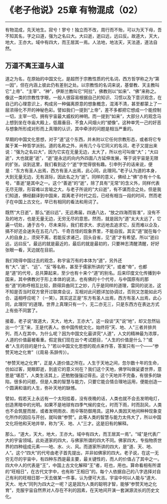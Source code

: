 # 《老子他说》25章 有物混成（02）

------

有物混成，先天地生。寂兮！寥兮！独立而不改，周行而不殆，可以为天下母，吾不知其名，字之曰道，强为之名曰大。大曰逝，逝曰远，远曰反。故道大，天大，地大，王亦大。域中有四大，而王居其一焉。人法地，地法天，天法道，道法自然。

## 万道不离王道与人道

道之为名，在原始的中国文化，是超然于宗教性质的代名词，西方哲学称之为“第一因”，但在内涵上彼此仍有差别之处。以宗教性的名词来说，基督教、天主教叫它“上帝”、“主宰”、“神”，伊斯兰教叫它“阿拉”，佛教则以“如来”、“佛”来称之。像这一类的宗教性字眼，一般人很容易根据自己的知识、习惯以及下意识观念，在自己的心理意识上，构成另一种偏离原意的想象概念，混淆不清，甚至都蒙上了一层浓得化不开的神秘色彩。譬如我们一提到“上帝”，差不多都把它想成一个能控制一切，主宰一切，拥有宇宙最大威权的神明。而一提到“如来”，大部分人的观念马上想到坐在寺庙大殿上，低眉垂目、不食人间烟火的“塑像”。这种单凭一己的好恶与想象所形成对形而上真理的认识，其中牵涉的问题是相当严重的。

早期的中国文化思想，对于“道”这个东西，并未附以它任何宗教形态，或者将它专属于某一种哲学派别。道的名称之外，尚有几个与它同义的名词，老子又提出来说：“强为之名曰大”，因为它实在无量无边，太大了，所以也可叫做“大”；“大曰逝”，大也就是“逝”，“逝”是永远的向内外四面八方延伸发展，等于说宇宙是无限的扩张。谈到这里，我们看到这个“逝”字觉得很有趣。引申列子的话来说，便是：“东方有圣人出焉，西方有圣人出焉，此心同，此理同。”老子认为道的本身，大到无量无边，无有涯际，因此名之为“逝”。同样的意义，佛经上“佛”亦有十个名号，“善逝”是其中之一。这个“善逝”的“逝”，除了具有“无常”的含义外，同样代表无尽无限，形容难以言喻之大，与老子所说的“大曰逝”，有不谋而合之处。但是我们知道，佛经翻译到中国来，距离老子时代之后，已经有相当一段的时间，然而老子在中国上古文化，早已有相同的看法和用词了。

既然“大日逝”，那么“逝曰远”，无远弗届，四通八达，“放之四海而皆准”，没有不及的地方，也是无量无边，无穷无尽的意思。然而，就是因为“道”太大太远了，它遍一切处，通于古今，尽未来际，我们若求大、求远地去追求它，反而难以企及，搞不好还会迷失在五花八门、千奇百怪的现象界里，不能自拔。其实“道”就在每个人的自身上，须臾不离，若能反求诸己，回头自省，见“道”才有希望。所以“逝曰远，远曰反”。最远的就是最近的，最后的就是最初的，只要神志清醒清醒，好好张眼一看，天边就在目前。

我们晓得中国过去的观念，称宇宙万有的本体为“道”，另外还有“大”、’逝”、“远”、“反”等名称，甚至于儒家所讲的“天”，或者“帝”，也都是“道”的代号，总共算起来，至少也有十来个“道”的别名。后来印度文化传播到中国来，其中佛教对于形上本体的说法，也有佛的十个代号，与中国原有的那些“道”的称呼相互比较，颇得异曲同工之妙，几乎是同样的道理，雷同的说法，这不知是否当时双方曾开过联席会议，互相对此问题详加协调过，否则又怎能如此巧合、遥相呼应呢？（一笑）。其实这正是“东方有圣人出焉，西方有圣人出焉，此心同，此理同”的道理。世界上真理只有一个，无二亦无三，只是东西方在表达方式上有些不同罢了。

接着，老子说“故道大，天大，地大，王亦大”。这一段谈“天”说“地”，却又忽然钻出一个“王”来，王是代表人。依中国传统文化，始终将“天、地、人”三者并排共列，而人在其中。为什么呢？因为中国文化最讲究“人道”，人文的精神最为浓厚，人道的价值最被看重。假定我们现在出个考试题目，“人生的价值是什么？”或者“人生的目的是什么？”若以中国文化思想的观点来作答，答案只有一个——“参赞天地之化育”（《周易·系辞传》）。

“参赞天地之化育”，正是人道价值之所在。人生于天地之间，忽尔数十年的生命，仿如过客，晃眼即逝，到底它的意义何在？我们这个天地，佛学叫做娑婆世界，意思是“堪忍”，人类生活其上，还勉勉强强过得去。这个天地并不完备，有很多的缺陷，很多的问题，但是人类的智慧与能力，只要它能合情合理地运用，便能创造一个圆满和谐的人生，弥补天地的缺憾。

譬如，假若天上永远有一个太阳挂着，没有夜晚的话，人类也就不会去发明电灯，创造黑暗中的光明。如果不是地球有四季气候的变化，时而下雨，时而刮风，人类也不会筑屋而居，或者发明雨衣、雨伞等防御用具。这种人类因天地间种种现象变化所作的因应与开创，就叫做“参赞”。此等人类的智慧与能力太伟大了，所以中国文化将他和天地并举，称为“天、地、人”三才。这是旧有的解释。

那么，“道大，天大，地大，王亦大。域中有四大，而王居其一焉”。“域”是代表广大的宇宙领域。此处道家的四大，与佛家所谓的四大不同。佛家四大，专指物质世界的四种组成元素——地、水、火、风。而道家所讲的四大，是“道、天、地、人”。这个“四大”的代号由老子首先提出，并非如佛家的四大。老子说，在这一无穷无尽的宇宙中，有四种东西是最主要，最关键性的，而人的价值占了其中之一。四大中人的代表是“王”，中国上古文化解释“王”者，旺也，用也。算命看相有所谓的“旺相日”，在古代文字中，也有称“王相日”的。每个人依据自己的八字选择对自己有利的旺相日那一天去做某一件事，认为便可大吉。宇宙中何以人能与“道大、天大、地大”同列为四大之一呢？这是因为人类的聪明才智，能够“参赞天地之化育”，克服宇宙自然界对人存在不利的因素，在天地间开演一套渊源流长的历史文化。